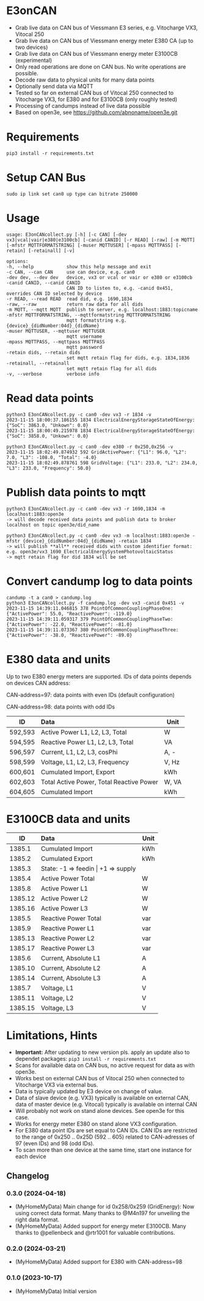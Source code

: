 # E3onCAN
* Grab live data on CAN bus of Viessmann E3 series, e.g. Vitocharge VX3, Vitocal 250
* Grab live data on CAN bus of Viessmann energy meter E380 CA (up to two devices)
* Grab live data on CAN bus of Viessmann energy meter E3100CB (experimental)
* Only read operations are done on CAN bus. No write operations are possible.
* Decode raw data to physical units for many data points
* Optionally send data via MQTT
* Tested so far on external CAN bus of Vitocal 250 connected to Vitocharge VX3, for E380 and for E3100CB (only roughly tested)
* Processing of candumps instead of live data possible
* Based on open3e, see https://github.com/abnoname/open3e.git 

# Requirements
    pip3 install -r requirements.txt

# Setup CAN Bus
    sudo ip link set can0 up type can bitrate 250000

# Usage
    usage: E3onCANcollect.py [-h] [-c CAN] [-dev vx3|vcal|vair|e380|e3100cb] [-canid CANID] [-r READ] [-raw] [-m MQTT] [-mfstr MQTTFORMATSTRING] [-muser MQTTUSER] [-mpass MQTTPASS] [-retain] [-retainall] [-v]

    options:
    -h, --help            show this help message and exit
    -c CAN, --can CAN     use can device, e.g. can0
    -dev dev, --dev dev   device, vx3 or vcal or vair or e380 or e3100cb
    -canid CANID, --canid CANID
                          CAN ID to listen to, e.g. -canid 0x451, overrides CAN ID selected by device
    -r READ, --read READ  read did, e.g. 1690,1834
    -raw, --raw           return raw data for all dids
    -m MQTT, --mqtt MQTT  publish to server, e.g. localhost:1883:topicname
    -mfstr MQTTFORMATSTRING, --mqttformatstring MQTTFORMATSTRING
                          mqtt formatstring e.g. {device}_{didNumber:04d}_{didName}
    -muser MQTTUSER, --mqttuser MQTTUSER
                          mqtt username
    -mpass MQTTPASS, --mqttpass MQTTPASS
                          mqtt password
    -retain dids, --retain dids
   	                      set mqtt retain flag for dids, e.g. 1834,1836
    -retainall, --retainall
   	                      set mqtt retain flag for all dids
    -v, --verbose         verbose info

# Read data points
    python3 E3onCANcollect.py -c can0 -dev vx3 -r 1834 -v
    2023-11-15 18:00:37.186155 1834 ElectricalEnergyStorageStateOfEnergy: {"SoC": 3863.0, "Unkown": 0.0}
    2023-11-15 18:00:49.215978 1834 ElectricalEnergyStorageStateOfEnergy: {"SoC": 3858.0, "Unkown": 0.0}
    
    python3 E3onCANcollect.py -c can0 -dev e380 -r 0x250,0x256 -v
    2023-11-15 18:02:49.874932 592 GridActivePower: {"L1": 96.0, "L2": 7.0, "L3": -108.0, "Total": -4.0}
    2023-11-15 18:02:49.878761 598 GridVoltage: {"L1": 233.0, "L2": 234.0, "L3": 233.0, "Frequency": 50.0}
    
# Publish data points to mqtt
    python3 E3onCANcollect.py -c can0 -dev vx3 -r 1690,1834 -m localhost:1883:open3e
    -> will decode received data points and publish data to broker localhost on topic open3e/did_name

    python3 E3onCANcollect.py -c can0 -dev vx3 -m localhost:1883:open3e -mfstr {device}_{didNumber:04d}_{didName} -retain 1834
    -> will publish **all** received dids with custom identifier format: e.g. open3e/vx3_1690_ElectricalEnergySystemPhotovoltaicStatus
    -> mqtt retain flag for did 1834 will be set

# Convert candump log to data points
    candump -t a can0 > candump.log
    python3 E3onCANcollect.py -f candump.log -dev vx3 -canid 0x451 -v
    2023-11-15 14:39:11.046815 378 PointOfCommonCouplingPhaseOne: {"ActivePower": 55.0, "ReactivePower": -119.0}
    2023-11-15 14:39:11.059317 379 PointOfCommonCouplingPhaseTwo: {"ActivePower": -22.0, "ReactivePower": -81.0}
    2023-11-15 14:39:11.073367 380 PointOfCommonCouplingPhaseThree: {"ActivePower": -38.0, "ReactivePower": -89.0}

# E380 data and units
Up to two E380 energy meters are supported. IDs of data points depends on devices CAN address:

CAN-address=97: data points with even IDs (default configuration)

CAN-address=98: data points with odd IDs

| ID | Data| Unit |
| ------|:--- |------|
| 592,593 | Active Power L1, L2, L3, Total |  W |
| 594,595 | Reactive Power L1, L2, L3, Total | VA |
| 596,597 | Current, L1, L2, L3, cosPhi | A, - |
| 598,599 | Voltage, L1, L2, L3, Frequency | V, Hz |
| 600,601 | Cumulated Import, Export | kWh |
| 602,603 | Total Active Power, Total Reactive Power | W, VA |
| 604,605 | Cumulated Import | kWh |

# E3100CB data and units

| ID | Data| Unit |
| ------|:--- |------|
| 1385.1  | Cumulated Import | kWh |
| 1385.2  | Cumulated Export | kWh |
| 1385.3  | State: -1 => feedin \| +1 => supply | |
| 1385.4  | Active Power Total |  W |
| 1385.8  | Active Power L1 |  W |
| 1385.12  | Active Power L2 |  W |
| 1385.16  | Active Power L3 |  W |
| 1385.5  | Reactive Power Total | var |
| 1385.9  | Reactive Power L1 | var |
| 1385.13  | Reactive Power L2 | var |
| 1385.17  | Reactive Power L3 | var |
| 1385.6 | Current, Absolute L1 | A |
| 1385.10 | Current, Absolute L2 | A |
| 1385.14 | Current, Absolute L3 | A |
| 1385.7 | Voltage, L1 | V |
| 1385.11 | Voltage, L2 | V |
| 1385.15 | Voltage, L3 | V |

# Limitations, Hints
* **Important:** After updating to new version pls. apply an update also to dependet packages: `pip3 install -r requirements.txt`
* Scans for available data on CAN bus, no active request for data as with open3e.
* Works best on external CAN bus of Vitocal 250 when connected to Vitocharge VX3 via external bus.
* Data is typically updated by E3 device on change of value.
* Data of slave device (e.g. VX3) typically is available on external CAN, data of master device (e.g. Vitocal) typically is available on internal CAN
* Will probably not work on stand alone devices. See open3e for this case.
* Works for energy meter E380 on stand alone VX3 configuration.
* For E380 data point IDs are set equal to CAN IDs. CAN IDs are restricted to the range of 0x250 .. 0x25D (592 .. 605) related to CAN-adresses of 97 (even IDs) and 98 (odd IDs).
* To scan more than one device at the same time, start one instance for each device

## Changelog
<!--
    Placeholder for the next version (at the beginning of the line):
    ### **WORK IN PROGRESS**
-->

### 0.3.0 (2024-04-18)
* (MyHomeMyData) Main change for id 0x258/0x259 (GridEnergy): Now using correct data format. Many thanks to @M4n197 for unveiling the right data format.
* (MyHomeMyData) Added support for energy meter E3100CB. Many thanks to @pellenbeck and @rtr1001 for valuable contributions.

### 0.2.0 (2024-03-21)
* (MyHomeMyData) Added support for E380 with CAN-address=98

### 0.1.0 (2023-10-17)
* (MyHomeMyData) Initial version
